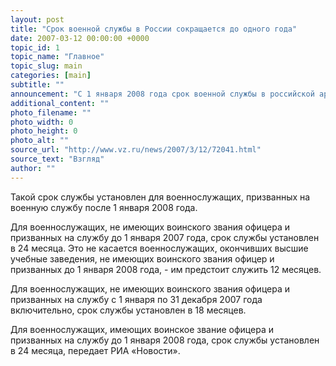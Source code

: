 ```yaml
---
layout: post
title: "Срок военной службы в России сокращается до одного года"
date: 2007-03-12 00:00:00 +0000
topic_id: 1
topic_name: "Главное"
topic_slug: main
categories: [main]
subtitle: ""
announcement: "С 1 января 2008 года срок военной службы в российской армии сокращается до одного года. Соответствующий указ подписал Владимир Путин, сообщила пресс-служба Кремля."
additional_content: ""
photo_filename: ""
photo_width: 0
photo_height: 0
photo_alt: ""
source_url: "http://www.vz.ru/news/2007/3/12/72041.html"
source_text: "Взгляд"
author: ""
---
```

Такой срок службы установлен для военнослужащих, призванных на военную службу после 1 января 2008 года.

Для военнослужащих, не имеющих воинского звания офицера и призванных на службу до 1 января 2007 года, срок службы установлен в 24 месяца. Это не касается военнослужащих, окончивших высшие учебные заведения, не имеющих воинского звания офицер и призванных до 1 января 2008 года, - им предстоит служить 12 месяцев.

Для военнослужащих, не имеющих воинского звания офицера и призванных на службу с 1 января по 31 декабря 2007 года включительно, срок службы установлен в 18 месяцев.

Для военнослужащих, имеющих воинское звание офицера и призванных на службу до 1 января 2008 года, срок службы установлен в 24 месяца, передает РИА «Новости».
